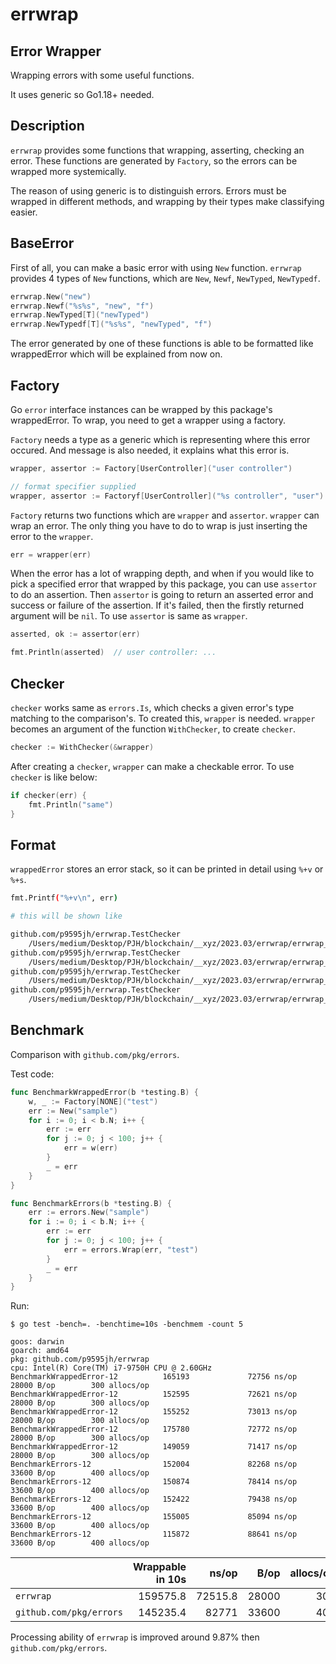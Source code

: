 # errwrap

## Error Wrapper

Wrapping errors with some useful functions.

It uses generic so Go1.18+ needed.

## Description

`errwrap` provides some functions that wrapping, asserting, checking an error. These functions are generated by `Factory`, so the errors can be wrapped more systemically.

The reason of using generic is to distinguish errors. Errors must be wrapped in different methods, and wrapping by their types make classifying easier.

## BaseError

First of all, you can make a basic error with using `New` function. `errwrap` provides 4 types of `New` functions, which are `New`, `Newf`, `NewTyped`, `NewTypedf`.

```go
errwrap.New("new")
errwrap.Newf("%s%s", "new", "f")
errwrap.NewTyped[T]("newTyped")
errwrap.NewTypedf[T]("%s%s", "newTyped", "f")
```

The error generated by one of these functions is able to be formatted like wrappedError which will be explained from now on.

## Factory

Go `error` interface instances can be wrapped by this package's wrappedError. To wrap, you need to get a wrapper using a factory.

`Factory` needs a type as a generic which is representing where this error occured. And message is also needed, it explains what this error is.

```go
wrapper, assertor := Factory[UserController]("user controller")

// format specifier supplied
wrapper, assertor := Factoryf[UserController]("%s controller", "user")
```

`Factory` returns two functions which are `wrapper` and `assertor`. `wrapper` can wrap an error. The only thing you have to do to wrap is just inserting the error to the `wrapper`.

```go
err = wrapper(err)
```

When the error has a lot of wrapping depth, and when if you would like to pick a specified error that wrapped by this package, you can use `assertor` to do an assertion. Then `assertor` is going to return an asserted error and success or failure of the assertion. If it's failed, then the firstly returned argument will be `nil`.
To use `assertor` is same as `wrapper`.

```go
asserted, ok := assertor(err)

fmt.Println(asserted)  // user controller: ...
```

## Checker

`checker` works same as `errors.Is`, which checks a given error's type matching to the comparison's. To created this, `wrapper` is needed. `wrapper` becomes an argument of the function `WithChecker`, to create `checker`.

```go
checker := WithChecker(&wrapper)
```

After creating a `checker`, `wrapper` can make a checkable error. To use `checker` is like below:

```go
if checker(err) {
    fmt.Println("same")
}
```

## Format

`wrappedError` stores an error stack, so it can be printed in detail using `%+v` or `%+s`.

```bash
fmt.Printf("%+v\n", err)

# this will be shown like

github.com/p9595jh/errwrap.TestChecker
    /Users/medium/Desktop/PJH/blockchain/__xyz/2023.03/errwrap/errwrap_test.go:69
github.com/p9595jh/errwrap.TestChecker
    /Users/medium/Desktop/PJH/blockchain/__xyz/2023.03/errwrap/errwrap_test.go:68
github.com/p9595jh/errwrap.TestChecker
    /Users/medium/Desktop/PJH/blockchain/__xyz/2023.03/errwrap/errwrap_test.go:61
github.com/p9595jh/errwrap.TestChecker
    /Users/medium/Desktop/PJH/blockchain/__xyz/2023.03/errwrap/errwrap_test.go:60
```

## Benchmark

Comparison with `github.com/pkg/errors`.

Test code:

```go
func BenchmarkWrappedError(b *testing.B) {
	w, _ := Factory[NONE]("test")
	err := New("sample")
	for i := 0; i < b.N; i++ {
		err := err
		for j := 0; j < 100; j++ {
			err = w(err)
		}
		_ = err
	}
}

func BenchmarkErrors(b *testing.B) {
	err := errors.New("sample")
	for i := 0; i < b.N; i++ {
		err := err
		for j := 0; j < 100; j++ {
			err = errors.Wrap(err, "test")
		}
		_ = err
	}
}
```

Run:

```
$ go test -bench=. -benchtime=10s -benchmem -count 5

goos: darwin
goarch: amd64
pkg: github.com/p9595jh/errwrap
cpu: Intel(R) Core(TM) i7-9750H CPU @ 2.60GHz
BenchmarkWrappedError-12          165193             72756 ns/op           28000 B/op        300 allocs/op
BenchmarkWrappedError-12          152595             72621 ns/op           28000 B/op        300 allocs/op
BenchmarkWrappedError-12          155252             73013 ns/op           28000 B/op        300 allocs/op
BenchmarkWrappedError-12          175780             72772 ns/op           28000 B/op        300 allocs/op
BenchmarkWrappedError-12          149059             71417 ns/op           28000 B/op        300 allocs/op
BenchmarkErrors-12                152004             82268 ns/op           33600 B/op        400 allocs/op
BenchmarkErrors-12                150874             78414 ns/op           33600 B/op        400 allocs/op
BenchmarkErrors-12                152422             79438 ns/op           33600 B/op        400 allocs/op
BenchmarkErrors-12                155005             85094 ns/op           33600 B/op        400 allocs/op
BenchmarkErrors-12                115872             88641 ns/op           33600 B/op        400 allocs/op
```

|                         | Wrappable in 10s |   ns/op |  B/op | allocs/op |
| ----------------------- | ---------------: | ------: | ----: | --------: |
| `errwrap`               |         159575.8 | 72515.8 | 28000 |       300 |
| `github.com/pkg/errors` |         145235.4 |   82771 | 33600 |       400 |

Processing ability of `errwrap` is improved around 9.87% then `github.com/pkg/errors`.
